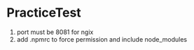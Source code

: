 # PracticeTest
1) port must be 8081 for ngix
2) add .npmrc to force permission and include node_modules